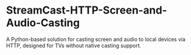 # StreamCast-HTTP-Screen-and-Audio-Casting
A Python-based solution for casting screen and audio to local devices via HTTP, designed for TVs without native casting support.
